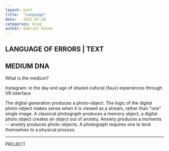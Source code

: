 ```yaml
---
layout: post
title:  "Language"
date:   2015-07-28
categories: blog
author: Gabriel Dunne
---
```


## LANGUAGE OF ERRORS | TEXT

## MEDIUM DNA

What is the medium?

Instagram: in the day and age of shared cultural (faux) experiences through VR interface

The digital generation produces a photo-object. The logic of the digital photo-object makes sense when it is viewed as a stream, rather than "one" single image. A classical photograph produces a memory object, a digital photo object creates an object out of anxiety. Anxiety produces a moments  -- anxiety produces photo-objects. A photograph requires one to lend themselves to a physical process.

- - -

PROJECT
